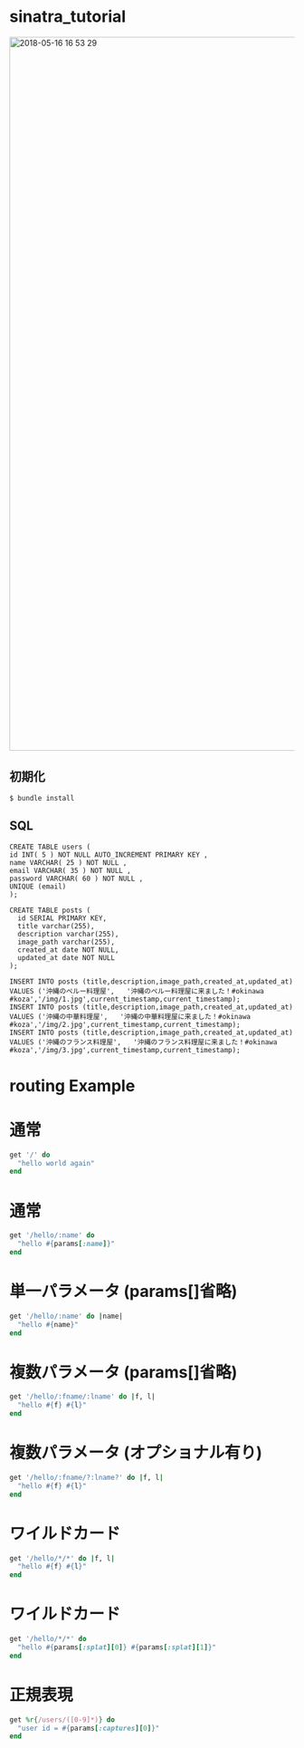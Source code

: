 # sinatra_tutorial

<img width="1261" alt="2018-05-16 16 53 29" src="https://user-images.githubusercontent.com/12216342/40132412-ab6dc16a-5977-11e8-8df4-182dab5b3d8a.png">

## 初期化
```
$ bundle install
```

## SQL

```
CREATE TABLE users (
id INT( 5 ) NOT NULL AUTO_INCREMENT PRIMARY KEY ,
name VARCHAR( 25 ) NOT NULL ,
email VARCHAR( 35 ) NOT NULL ,
password VARCHAR( 60 ) NOT NULL ,
UNIQUE (email)
);

CREATE TABLE posts (
  id SERIAL PRIMARY KEY,
  title varchar(255),
  description varchar(255),
  image_path varchar(255),
  created_at date NOT NULL,
  updated_at date NOT NULL
);

INSERT INTO posts (title,description,image_path,created_at,updated_at) VALUES ('沖縄のペルー料理屋',   '沖縄のペルー料理屋に来ました！#okinawa #koza','/img/1.jpg',current_timestamp,current_timestamp);
INSERT INTO posts (title,description,image_path,created_at,updated_at) VALUES ('沖縄の中華料理屋',   '沖縄の中華料理屋に来ました！#okinawa #koza','/img/2.jpg',current_timestamp,current_timestamp);
INSERT INTO posts (title,description,image_path,created_at,updated_at) VALUES ('沖縄のフランス料理屋',   '沖縄のフランス料理屋に来ました！#okinawa #koza','/img/3.jpg',current_timestamp,current_timestamp);
```


# routing Example
# 通常

```ruby
get '/' do
  "hello world again"
end
```

# 通常

```ruby
get '/hello/:name' do
  "hello #{params[:name]}"
end
```

# 単一パラメータ (params[]省略)

```ruby
get '/hello/:name' do |name|
  "hello #{name}"
end
```

# 複数パラメータ (params[]省略)

```ruby
get '/hello/:fname/:lname' do |f, l|
  "hello #{f} #{l}"
end
```

# 複数パラメータ (オプショナル有り)

```ruby
get '/hello/:fname/?:lname?' do |f, l|
  "hello #{f} #{l}"
end
```

# ワイルドカード

```ruby
get '/hello/*/*' do |f, l|
  "hello #{f} #{l}"
end
```

# ワイルドカード

```ruby
get '/hello/*/*' do
  "hello #{params[:splat][0]} #{params[:splat][1]}"
end
```

# 正規表現

```ruby
get %r{/users/([0-9]*)} do
  "user id = #{params[:captures][0]}"
end
```
